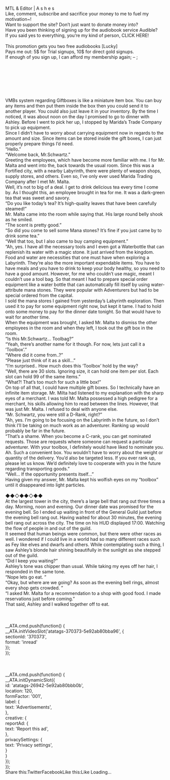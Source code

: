 <br/>
MTL & Editor | A s h e s <br/>
Like, comment, subscribe and sacrifice your money to me to fuel my motivation~! <br/>
Want to support the site? Don’t just want to donate money into?<br/>
Have you been thinking of signing up for the audiobook service Audible?<br/>
If you said yes to everything, you’re my kind of person, CLICK HERE!<br/>
<br/>
This promotion gets you two free audiobooks [Lucky]<br/>
Pays me out: 5$ for Trial signups, 10$ for direct gold signups.<br/>
If enough of you sign up, I can afford my membership again; – ;<br/>
<br/>
 <br/>
 <br/>
<br/>
 <br/>
 <br/>
 <br/>
VMBs system regarding Giftboxes is like a miniature item box. You can buy any items and then put them inside the box then you could send it to another player. You could also just leave it in your inventory. By the time I noticed, it was about noon on the day I promised to go to dinner with Ashley. Before I went to pick her up, I stopped by Marida’s Trade Company to pick up equipment.<br/>
Since I didn’t have to worry about carrying equipment now in regards to the amount and size. Since items can be stored inside the gift boxes, I can just properly prepare things I’d need.<br/>
“Hello.”<br/>
“Welcome back, Mr.Schwartz.”<br/>
Greeting the employees, which have become more familiar with me. I for Mr. Malta and went into the, back towards the usual room. Since this was a Fortified city, with a nearby Labyrinth, there were plenty of weapon shops, supply stores, and others. Even so, I’ve only ever used Marida Trading Company after I met Mr. Malta.<br/>
Well, it’s not to big of a deal. I get to drink delicious tea every time I come by. As I thought this, an employee brought in tea for me. It was a dark-green tea that was sweet and savory.<br/>
“Do you like today’s tea? It’s high-quality leaves that have been carefully steamed!”<br/>
Mr. Malta came into the room while saying that. His large round belly shook as he smiled.<br/>
“The scent is pretty good.”<br/>
“So did you come to sell some Mana stones? It’s fine if you just came by to drink some tea.”<br/>
“Well that too, but I also came to buy camping equipment.”<br/>
“Ah, yes. I have all the necessary tools and I even got a Waterbottle that can replenish its water with a magic stone. It just arrived from the kingdom.<br/>
Food and water are necessities that one must have when exploring a Labyrinth. They’re also the more important expendable items. You have to have meals and you have to drink to keep your body healthy, so you need to have a good amount. However, for me who couldn’t use magic, meant I couldn’t use a tool bag. So that meant I had to prepare special order equipment like a water bottle that can automatically fill itself by using water-attribute mana stones. They were popular with Adventurers but had to be special ordered from the capital.<br/>
I sold the mana stores I gained from yesterday’s Labyrinth exploration. Then used it to pay for some equipment right now, but kept it tame. I had to hold onto some money to pay for the dinner date tonight. So that would have to wait for another time.<br/>
When the equipment was brought, I asked Mr. Malta to dismiss the other employees in the room and when they left, I took out the gift box in the room.<br/>
“Is this Mr.Schwartz… Toolbag?”<br/>
“Yeah, there’s another name for it though. For now, lets just call it a ‘Toolbox’.”<br/>
“Where did it come from..?”<br/>
“Please just think of it as a skill…”<br/>
“I’m surprised.. How much does this ‘Toolbox’ hold by the way?<br/>
“Well, there are 30 slots. Ignoring size, it can hold one item per slot. Each slot can hold 99 of the same items.”<br/>
“What?! That’s too much for such a little box!”<br/>
On top of all that, I could have multiple gift boxes. So I technically have an infinite item storage. Mr. Milta had listened to my explanation with the sharp eyes of a merchant. I was told Mr. Malta possessed a high pedigree for a merchant, his skills allowing him to read between the lines. However, that was just Mr. Malta. I refused to deal with anyone else.<br/>
“Mr. Schwartz, you were still a D-Rank, right?”<br/>
“Ah, yes. I’m going to be focusing on the Labyrinth in the future, so I don’t think I’ll be taking on much work as an adventurer. Ranking up would probably be far in the future.<br/>
“That’s a shame. When you become a C-rank, you can get nominated requests. Those are requests where someone can request a particular adventurer. With your toolbox, I definitely would have liked to nominate you. Ah. Such a convenient box. You wouldn’t have to worry about the weight or quantity of the delivery. You’d also be targeted less. If you ever rank up, please let us know. We’d definitely love to cooperate with you in the future regarding transporting goods.”<br/>
“Well… If the opportunity presents itself…”<br/>
Having given my answer, Mr. Malta kept his wolfish eyes on my “toolbox” until it disappeared into light particles.<br/>
<br/>
◆◆◇◆◆◇◆◆<br/>
At the largest tower in the city, there’s a large bell that rang out three times a day. Morning, noon and evening. Our dinner date was promised for the evening bell. So I ended up waiting in front of the General Guild just before the evening bell rang out. Having waited for about 30 minutes, the evening bell rang out across the city. The time on his HUD displayed 17:00. Watching the flow of people in and out of the guild.<br/>
It seemed that human beings were common, but there were other races as well. I wondered if I could live in a world had so many different races such as Fey like elves and dwarfs and others. While contemplating such a thing, I saw Ashley’s blonde hair shining beautifully in the sunlight as she stepped out of the guild.<br/>
“Did I keep you waiting?”<br/>
Ashley’s tone was chipper than usual. While taking my eyes off her hair, I responded in the same tone.<br/>
“Nope lets go eat. ”<br/>
“Okay, but where are we going? As soon as the evening bell rings, almost every shop gets crowded. ”<br/>
“I asked Mr. Malta for a recommendation to a shop with good food. I made reservations just before coming.”<br/>
That said, Ashley and I walked together off to eat.<br/>
 <br/>
<br/>
<br/>
            __ATA.cmd.push(function() {<br/>
                __ATA.initVideoSlot('atatags-370373-5e92ab80bba96', {<br/>
                    sectionId: '370373',<br/>
                    format: 'inread'<br/>
                });<br/>
            });<br/>
        <br/>
 <br/>
<br/>
				__ATA.cmd.push(function() {<br/>
					__ATA.initDynamicSlot({<br/>
						id: 'atatags-26942-5e92ab80bbb0b',<br/>
						location: 120,<br/>
						formFactor: '001',<br/>
						label: {<br/>
							text: 'Advertisements',<br/>
						},<br/>
						creative: {<br/>
							reportAd: {<br/>
								text: 'Report this ad',<br/>
							},<br/>
							privacySettings: {<br/>
								text: 'Privacy settings',<br/>
							}<br/>
						}<br/>
					});<br/>
				});<br/>
			Share this:TwitterFacebookLike this:Like Loading... 